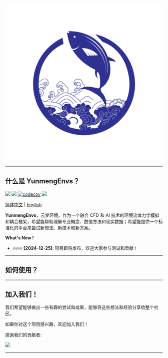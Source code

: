 <a href="https://github.com/NumHub612/YunmengEnvs">
    <img src="./docs/assets/logo.png" alt="YunmengEnvs" />
</a>

---------------------------------------------------------------------------------

## 什么是 YunmengEnvs？

[![](https://img.shields.io/badge/license-Apache--2.0-red)](./LICENSE) [![](https://img.shields.io/badge/python-3.10+-blue)](https://www.python.org/downloads/) [![codecov](https://codecov.io/gh/NumHub612/YunMengEnvs/graph/badge.svg?token=MP9A5GAI9Z)](https://codecov.io/gh/NumHub612/YunMengEnvs) [![](https://img.shields.io/badge/Docs-YunMengHome-blue?logo=markdown)](https://NumHub612.github.io/YunmengEnvs/)

[简体中文](README.md) | [English](README.md)


**YunmengEnvs**，云梦环境，作为一个融合 CFD 和 AI 技术的环境流体力学模拟和耦合框架，希望能帮助理解专业概念、数值方法和现实数据；希望能提供一个标准化的平台来尝试新想法、新技术和新方案。  


**What's New !**


- 🔥🔥🔥 **[2024-12-25]**: 项目即将发布，欢迎大家参与测试和贡献！

---------------------------------------------------------------------------------

## 如何使用？


---------------------------------------------------------------------------------

## 加入我们！  

我们希望能够做出一些有趣的尝试和成果，能够将这些想法和经验分享给整个社区。

如果你对这个项目感兴趣，欢迎加入我们！   

感谢我们的贡献者:

<a href="https://github.com/NumHub612/YunmengEnvs/graphs/contributors">
  <img src="https://contrib.rocks/image?repo=NumHub612/YunmengEnvs" />
</a>

---------------------------------------------------------------------------------

